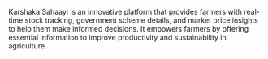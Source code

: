 Karshaka Sahaayi is an innovative platform that provides farmers with real-time stock tracking, government scheme details, and market price insights to help them make informed decisions. It empowers farmers by offering essential information to improve productivity and sustainability in agriculture.
